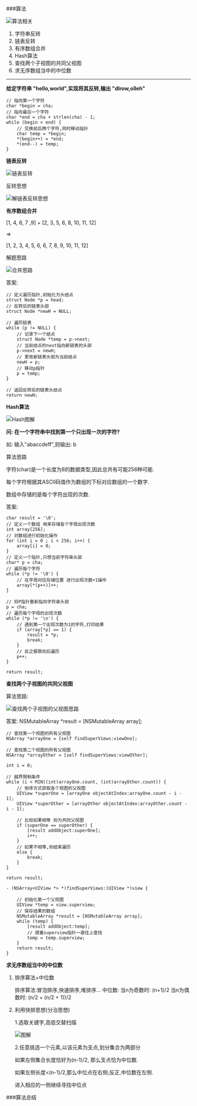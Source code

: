 ###算法

![算法相关](https://raw.githubusercontent.com/xunan623/xunan623.github.io/master/算法/算法相关.png)

1. 字符串反转
2. 链表反转
3. 有序数组合并
4. Hash算法
5. 查找两个子视图的共同父视图
6. 求无序数组当中的中位数

****

**给定字符串 "hello,world",实现将其反转,输出 "dlrow,olleh"**

    // 指向第一个字符
    char *begin = cha;
    // 指向最后一个字符
    char *end = cha + strlen(cha) - 1;
    while (begin < end) {
        // 交换前后两个字符,同时移动指针
        char temp = *begin;
        *(begin++) = *end;
        *(end--) = temp;
    }

**链表反转**

![链表反转](https://raw.githubusercontent.com/xunan623/xunan623.github.io/master/算法/链表反转.png)

反转思想

![解链表反转思想](https://raw.githubusercontent.com/xunan623/xunan623.github.io/master/算法/链表反转思路.png)

**有序数组合并**

[1, 4, 6, 7 ,9] + [2, 3, 5, 6, 8, 10, 11, 12] 

=>

[1, 2, 3, 4, 5, 6, 6, 7, 8, 9, 10, 11, 12]

解题思路

![合并思路](https://raw.githubusercontent.com/xunan623/xunan623.github.io/master/算法/有序数组合并.png)

答案: 

	// 定义遍历指针,初始化为头结点
    struct Node *p = head;
    // 反转后的链表头部
    struct Node *newH = NULL;
    
    // 遍历链表
    while (p != NULL) {
        // 记录下一个结点
        struct Node *temp = p->next;
        // 当前结点的next指向新链表的头部
        p->next = newH;
        // 更改新链表头部为当前结点
        newH = p;
        // 移动p指针
        p = temp;
    }
    
    // 返回反转后的链表头结点
    return newH;

		
**Hash算法**

![Hash图解](https://raw.githubusercontent.com/xunan623/xunan623.github.io/master/算法/哈希查找.png)

**问: 在一个字符串中找到第一个只出现一次的字符?**

如: 输入"abaccdeff",则输出: b

算法思路

字符(char)是一个长度为8的数据类型,因此总共有可能256种可能.

每个字符根据其ASCII码值作为数组的下标对应数组的一个数字.

数组中存储的是每个字符出现的次数.

答案:
		    
	char result = '\0';
    // 定义一个数组 用来存储各个字母出现次数
    int array[256];
    // 对数组进行初始化操作
    for (int i = 0 ; i < 256; i++) {
        array[i] = 0;
    }
    // 定义一个指针,只想当前字符串头部
    char* p = cha;
    // 遍历每个字符
    while (*p != '\0') {
        // 在字母对应存储位置 进行出现次数+1操作
        array[*(p++)]++;
    }
    
    // 将P指针重新指向字符串头部
    p = cha;
    // 遍历每个字母的出现次数
    while (*p != '\n') {
        // 遇到第一个出现次数为1的字符,打印结果
        if (array[*p] == 1) {
            result = *p;
            break;
        }
        // 反之极限向后遍历
        p++;
    }
    
    return result;

**查找两个子视图的共同父视图**

算法思路:

![查找两个子视图的父视图思路](https://raw.githubusercontent.com/xunan623/xunan623.github.io/master/算法/两个子视图的共同父视图.png)

答案:
		    NSMutableArray *result = [NSMutableArray array];
    
    // 查找第一个视图的所有父视图
    NSArray *arrayOne = [self findSuperViews:viewOne];

    // 查找第二个视图的所有父视图
    NSArray *arrayOther = [self findSuperViews:viewOther];
    
    int i = 0;
    
    // 越界限制条件
    while (i < MIN((int)arrayOne.count, (int)arrayOther.count)) {
        // 倒序方式获取各个视图的父视图
        UIView *superOne = [arrayOne objectAtIndex:arrayOne.count - i - 1];
        UIView *superOther = [arrayOther objectAtIndex:arrayOther.count - i - 1];
        
        // 比较如果相等 则为共同父视图
        if (superOne == superOther) {
            [result addObject:superOne];
            i++;
        }
        // 如果不相等,则结束遍历
        else {
            break;
        }
    }

    return result;

	- (NSArray<UIView *> *)findSuperViews:(UIView *)view {
    
	    // 初始化第一个父视图
	    UIView *temp = view.superview;
	    // 保存结果的数组
	    NSMutableArray *result = [NSMutableArray array];
	    while (temp) {
	        [result addObject:temp];
	        // 顺着superview指针一直往上查找
	        temp = temp.superview;
	    }
	    return result;
	}

**求无序数组当中的中位数**

1. 排序算法+中位数
	
	排序算法:冒泡排序,快速排序,堆排序...
	中位数: 当n为奇数时: (n+1)/2 当n为偶数时: (n/2 + (n/2 + 1))/2

2. 利用快排思想(分治思想)
	
	1.选取关键字,高低交替扫描
	
	![图解](https://raw.githubusercontent.com/xunan623/xunan623.github.io/master/算法/快排思想.png)

	2.任意挑选一个元素,以该元素为支点,划分集合为两部分
	
	如果左侧集合长度恰好为(n-1)/2, 那么支点恰为中位数.
	
	如果左侧长度<(n-1)/2,那么中位点在右侧;反正,中位数在左侧.
	
	进入相应的一侧继续寻找中位点
	
	
###算法总结
